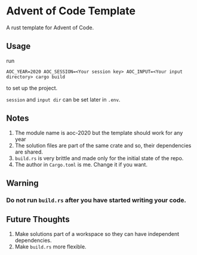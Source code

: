 # Advent of Code Template

A rust template for Advent of Code.

## Usage

run 
```
AOC_YEAR=2020 AOC_SESSION=<Your session key> AOC_INPUT=<Your input directory> cargo build
```
to set up the project.

`session` and `input dir` can be set later in `.env`.

## Notes

1. The module name is aoc-2020 but the template should work for any year
2. The solution files are part of the same crate and so, their dependencies are shared.
3. `build.rs` is very brittle and made only for the initial state of the repo.
4. The author in `Cargo.toml` is me. Change it if you want.

## Warning
### Do not run `build.rs` after you have started writing your code.

## Future Thoughts

1. Make solutions part of a workspace so they can have independent dependencies.
2. Make `build.rs` more flexible.
